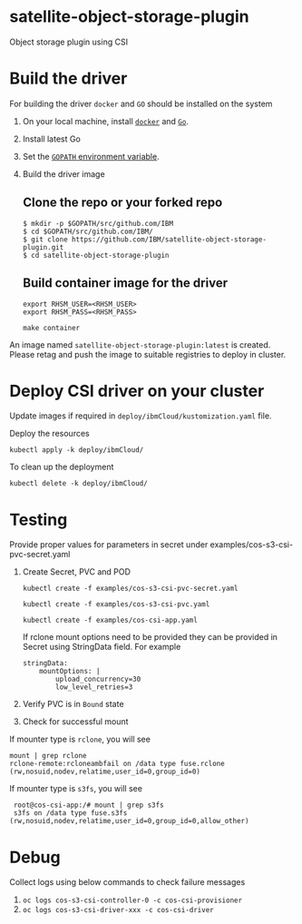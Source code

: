 # satellite-object-storage-plugin
Object storage plugin using CSI

# Build the driver

For building the driver `docker` and `GO` should be installed on the system

1. On your local machine, install [`docker`](https://docs.docker.com/install/) and [`Go`](https://golang.org/doc/install).
2. Install latest Go 
3. Set the [`GOPATH` environment variable](https://github.com/golang/go/wiki/SettingGOPATH).
4. Build the driver image

   ## Clone the repo or your forked repo

   ```
   $ mkdir -p $GOPATH/src/github.com/IBM
   $ cd $GOPATH/src/github.com/IBM/
   $ git clone https://github.com/IBM/satellite-object-storage-plugin.git
   $ cd satellite-object-storage-plugin
   ```
   ## Build container image for the driver

   ```
   export RHSM_USER=<RHSM_USER>
   export RHSM_PASS=<RHSM_PASS>

   make container
   ```

An image named `satellite-object-storage-plugin:latest` is created. Please retag and push the image to suitable registries to deploy in cluster.

# Deploy CSI driver on your cluster

Update images if required in `deploy/ibmCloud/kustomization.yaml` file. 

Deploy the resources 

`kubectl apply -k deploy/ibmCloud/`


To clean up the deployment 

`kubectl delete -k deploy/ibmCloud/`

# Testing

Provide proper values for parameters in secret under examples/cos-s3-csi-pvc-secret.yaml

1. Create Secret, PVC and POD 

      `kubectl create -f examples/cos-s3-csi-pvc-secret.yaml`

      `kubectl create -f examples/cos-s3-csi-pvc.yaml`

      `kubectl create -f examples/cos-csi-app.yaml`
    
    If rclone mount options need to be provided they can be provided in Secret using StringData field.
    For example
    ```
    stringData: 
        mountOptions: |
            upload_concurrency=30
            low_level_retries=3
    ```

2. Verify PVC is in `Bound` state

3. Check for successful mount

If mounter type is `rclone`, you will see
   ```
   mount | grep rclone
   rclone-remote:rcloneambfail on /data type fuse.rclone (rw,nosuid,nodev,relatime,user_id=0,group_id=0)

   ```
If mounter type is `s3fs`, you will see


   ```
    root@cos-csi-app:/# mount | grep s3fs
    s3fs on /data type fuse.s3fs (rw,nosuid,nodev,relatime,user_id=0,group_id=0,allow_other)

   ```

# Debug 

Collect logs using below commands to check failure messages

1.  `oc logs cos-s3-csi-controller-0 -c cos-csi-provisioner`
2.  `oc logs cos-s3-csi-driver-xxx -c cos-csi-driver`
